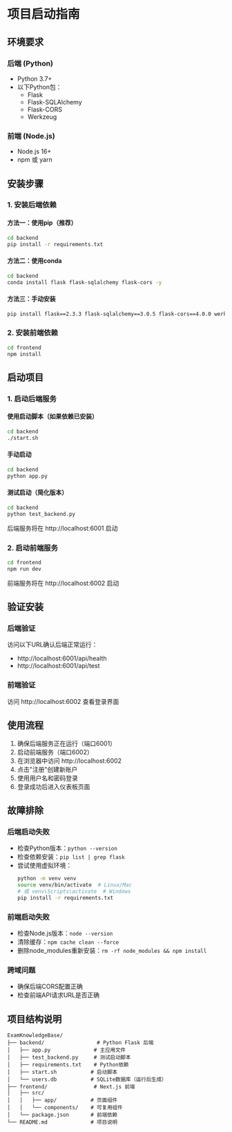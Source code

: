 # 项目启动指南

## 环境要求

### 后端 (Python)
- Python 3.7+
- 以下Python包：
  - Flask
  - Flask-SQLAlchemy
  - Flask-CORS
  - Werkzeug

### 前端 (Node.js)
- Node.js 16+
- npm 或 yarn

## 安装步骤

### 1. 安装后端依赖

#### 方法一：使用pip（推荐）
```bash
cd backend
pip install -r requirements.txt
```

#### 方法二：使用conda
```bash
cd backend
conda install flask flask-sqlalchemy flask-cors -y
```

#### 方法三：手动安装
```bash
pip install flask==2.3.3 flask-sqlalchemy==3.0.5 flask-cors==4.0.0 werkzeug==2.3.7
```

### 2. 安装前端依赖
```bash
cd frontend
npm install
```

## 启动项目

### 1. 启动后端服务

#### 使用启动脚本（如果依赖已安装）
```bash
cd backend
./start.sh
```

#### 手动启动
```bash
cd backend
python app.py
```

#### 测试启动（简化版本）
```bash
cd backend
python test_backend.py
```

后端服务将在 http://localhost:6001 启动

### 2. 启动前端服务
```bash
cd frontend
npm run dev
```

前端服务将在 http://localhost:6002 启动

## 验证安装

### 后端验证
访问以下URL确认后端正常运行：
- http://localhost:6001/api/health
- http://localhost:6001/api/test

### 前端验证
访问 http://localhost:6002 查看登录界面

## 使用流程

1. 确保后端服务正在运行（端口6001）
2. 启动前端服务（端口6002）
3. 在浏览器中访问 http://localhost:6002
4. 点击"注册"创建新账户
5. 使用用户名和密码登录
6. 登录成功后进入仪表板页面

## 故障排除

### 后端启动失败
- 检查Python版本：`python --version`
- 检查依赖安装：`pip list | grep flask`
- 尝试使用虚拟环境：
  ```bash
  python -m venv venv
  source venv/bin/activate  # Linux/Mac
  # 或 venv\Scripts\activate  # Windows
  pip install -r requirements.txt
  ```

### 前端启动失败
- 检查Node.js版本：`node --version`
- 清除缓存：`npm cache clean --force`
- 删除node_modules重新安装：`rm -rf node_modules && npm install`

### 跨域问题
- 确保后端CORS配置正确
- 检查前端API请求URL是否正确

## 项目结构说明

```
ExamKnowledgeBase/
├── backend/                 # Python Flask 后端
│   ├── app.py              # 主应用文件
│   ├── test_backend.py     # 测试启动脚本
│   ├── requirements.txt    # Python依赖
│   ├── start.sh           # 启动脚本
│   └── users.db           # SQLite数据库（运行后生成）
├── frontend/               # Next.js 前端
│   ├── src/
│   │   ├── app/           # 页面组件
│   │   └── components/    # 可复用组件
│   └── package.json       # 前端依赖
└── README.md              # 项目说明
```
